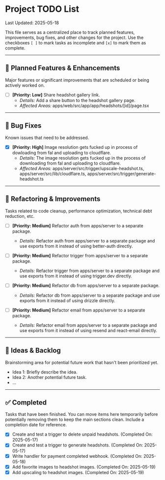 # Project TODO List

Last Updated: 2025-05-18

This file serves as a centralized place to track planned features, improvements, bug fixes, and other changes for the project. Use the checkboxes `[ ]` to mark tasks as incomplete and `[x]` to mark them as complete.

---

## 🚀 Planned Features & Enhancements

Major features or significant improvements that are scheduled or being actively worked on.

-   [ ] **[Priority: Low]** Share headshot gallery link.
    -   *Details:* Add a share button to the headshot gallery page.
    -   *Affected Areas:* apps/web/src/app/app/headshots/[id]/page.tsx

---

## 🐞 Bug Fixes

Known issues that need to be addressed.

-   [x] **[Priority: High]** Image resolution gets fucked up in process of dowloading from fal and uploading to cloudflare.
    -   *Details:* The image resolution gets fucked up in the process of downloading from fal and uploading to cloudflare.
    -   *Affected Areas:* apps/server/src/trigger/upscale-headshot.ts, apps/server/src/lib/cloudflare.ts, apps/server/src/trigger/generate-headshot.ts

---

## 🔧 Refactoring & Improvements

Tasks related to code cleanup, performance optimization, technical debt reduction, etc.

-   [ ] **[Priority: Medium]** Refactor auth from apps/server to a separate package.
    -   *Details:* Refactor auth from apps/server to a separate package and use exports from it instead of using better-auth directly.

-   [ ] **[Priority: Medium]** Refactor trigger from apps/server to a separate package.
    -   *Details:* Refactor trigger from apps/server to a separate package and use exports from it instead of using trigger.dev directly.

-   [ ] **[Priority: Medium]** Refactor db from apps/server to a separate package.
    -   *Details:* Refactor db from apps/server to a separate package and use exports from it instead of using drizzle directly.

-   [ ] **[Priority: Medium]** Refactor email from apps/server to a separate package.
    -   *Details:* Refactor email from apps/server to a separate package and use exports from it instead of using resend and react-email directly.

---

## 🌱 Ideas & Backlog

Brainstorming area for potential future work that hasn't been prioritized yet.

-   Idea 1: Briefly describe the idea.
-   Idea 2: Another potential future task.
-   ...

---

## ✅ Completed

Tasks that have been finished. You can move items here temporarily before potentially removing them to keep the main sections clean. Include a completion date for reference.

-   [x] Create and test a trigger to delete unpaid headshots. (Completed On: 2025-05-17)
-   [x] Create and test a trigger to generate headshots. (Completed On: 2025-05-17)
-   [x] Write handler for payment completed webhook. (Completed On: 2025-05-18)
-   [x] Add favorite images to headshot images. (Completed On: 2025-05-19)
-   [x] Add upscaling to headshot images. (Completed On: 2025-05-19)